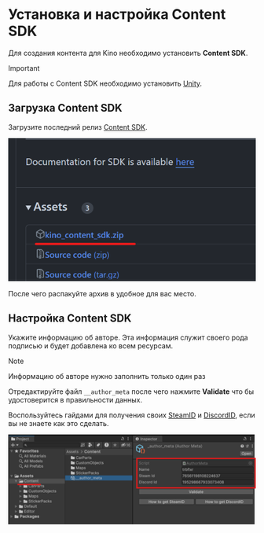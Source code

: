 ﻿# Установка и настройка Content SDK

Для создания контента для Kino необходимо установить **Content SDK**.

> [!IMPORTANT]
> Для работы с Content SDK необходимо установить [Unity](../UnityInstallation/UnityInstallation.md).

## Загрузка Content SDK

Загрузите последний релиз [Content SDK](https://github.com/trbflxr/kino_content_sdk/releases/latest).

![sdk_download_release](../Images/SDK/sdk_download_release.png)

После чего распакуйте архив в удобное для вас место.

## Настройка Content SDK

Укажите информацию об авторе. Эта информация служит своего рода подписью и будет добавлена ко всем ресурсам.

> [!NOTE]
> Информацию об авторе нужно заполнить только один раз

Отредактируйте файл `__author_meta` после чего нажмите **Validate** что бы удостоверится в правильности данных.

Воспользуйтесь гайдами для получения своих [SteamID](../GetSteamID.md) и [DiscordID](../GetDiscordID.md), если вы не знаете как это сделать.

![sdk_author_setup](../Images/SDK/sdk_author_setup.png)
